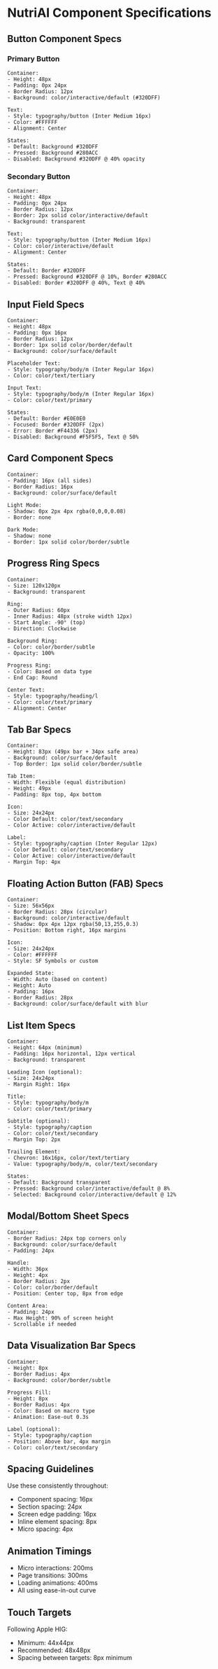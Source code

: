 # NutriAI Component Specifications

## Button Component Specs

### Primary Button

```
Container:
- Height: 48px
- Padding: 0px 24px
- Border Radius: 12px
- Background: color/interactive/default (#320DFF)

Text:
- Style: typography/button (Inter Medium 16px)
- Color: #FFFFFF
- Alignment: Center

States:
- Default: Background #320DFF
- Pressed: Background #280ACC
- Disabled: Background #320DFF @ 40% opacity
```

### Secondary Button

```
Container:
- Height: 48px
- Padding: 0px 24px
- Border Radius: 12px
- Border: 2px solid color/interactive/default
- Background: transparent

Text:
- Style: typography/button (Inter Medium 16px)
- Color: color/interactive/default
- Alignment: Center

States:
- Default: Border #320DFF
- Pressed: Background #320DFF @ 10%, Border #280ACC
- Disabled: Border #320DFF @ 40%, Text @ 40%
```

## Input Field Specs

```
Container:
- Height: 48px
- Padding: 0px 16px
- Border Radius: 12px
- Border: 1px solid color/border/default
- Background: color/surface/default

Placeholder Text:
- Style: typography/body/m (Inter Regular 16px)
- Color: color/text/tertiary

Input Text:
- Style: typography/body/m (Inter Regular 16px)
- Color: color/text/primary

States:
- Default: Border #E0E0E0
- Focused: Border #320DFF (2px)
- Error: Border #F44336 (2px)
- Disabled: Background #F5F5F5, Text @ 50%
```

## Card Component Specs

```
Container:
- Padding: 16px (all sides)
- Border Radius: 16px
- Background: color/surface/default

Light Mode:
- Shadow: 0px 2px 4px rgba(0,0,0,0.08)
- Border: none

Dark Mode:
- Shadow: none
- Border: 1px solid color/border/subtle
```

## Progress Ring Specs

```
Container:
- Size: 120x120px
- Background: transparent

Ring:
- Outer Radius: 60px
- Inner Radius: 48px (stroke width 12px)
- Start Angle: -90° (top)
- Direction: Clockwise

Background Ring:
- Color: color/border/subtle
- Opacity: 100%

Progress Ring:
- Color: Based on data type
- End Cap: Round

Center Text:
- Style: typography/heading/l
- Color: color/text/primary
- Alignment: Center
```

## Tab Bar Specs

```
Container:
- Height: 83px (49px bar + 34px safe area)
- Background: color/surface/default
- Top Border: 1px solid color/border/subtle

Tab Item:
- Width: Flexible (equal distribution)
- Height: 49px
- Padding: 8px top, 4px bottom

Icon:
- Size: 24x24px
- Color Default: color/text/secondary
- Color Active: color/interactive/default

Label:
- Style: typography/caption (Inter Regular 12px)
- Color Default: color/text/secondary
- Color Active: color/interactive/default
- Margin Top: 4px
```

## Floating Action Button (FAB) Specs

```
Container:
- Size: 56x56px
- Border Radius: 28px (circular)
- Background: color/interactive/default
- Shadow: 0px 4px 12px rgba(50,13,255,0.3)
- Position: Bottom right, 16px margins

Icon:
- Size: 24x24px
- Color: #FFFFFF
- Style: SF Symbols or custom

Expanded State:
- Width: Auto (based on content)
- Height: Auto
- Padding: 16px
- Border Radius: 28px
- Background: color/surface/default with blur
```

## List Item Specs

```
Container:
- Height: 64px (minimum)
- Padding: 16px horizontal, 12px vertical
- Background: transparent

Leading Icon (optional):
- Size: 24x24px
- Margin Right: 16px

Title:
- Style: typography/body/m
- Color: color/text/primary

Subtitle (optional):
- Style: typography/caption
- Color: color/text/secondary
- Margin Top: 2px

Trailing Element:
- Chevron: 16x16px, color/text/tertiary
- Value: typography/body/m, color/text/secondary

States:
- Default: Background transparent
- Pressed: Background color/interactive/default @ 8%
- Selected: Background color/interactive/default @ 12%
```

## Modal/Bottom Sheet Specs

```
Container:
- Border Radius: 24px top corners only
- Background: color/surface/default
- Padding: 24px

Handle:
- Width: 36px
- Height: 4px
- Border Radius: 2px
- Color: color/border/default
- Position: Center top, 8px from edge

Content Area:
- Padding: 24px
- Max Height: 90% of screen height
- Scrollable if needed
```

## Data Visualization Bar Specs

```
Container:
- Height: 8px
- Border Radius: 4px
- Background: color/border/subtle

Progress Fill:
- Height: 8px
- Border Radius: 4px
- Color: Based on macro type
- Animation: Ease-out 0.3s

Label (optional):
- Style: typography/caption
- Position: Above bar, 4px margin
- Color: color/text/secondary
```

## Spacing Guidelines

Use these consistently throughout:

- Component spacing: 16px
- Section spacing: 24px
- Screen edge padding: 16px
- Inline element spacing: 8px
- Micro spacing: 4px

## Animation Timings

- Micro interactions: 200ms
- Page transitions: 300ms
- Loading animations: 400ms
- All using ease-in-out curve

## Touch Targets

Following Apple HIG:

- Minimum: 44x44px
- Recommended: 48x48px
- Spacing between targets: 8px minimum
